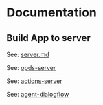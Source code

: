 
# Documentation

## Build App to server

See: [server.md](server.md)

See: [opds-server](../opds-server/README.md)

See: [actions-server](../actions-server/README.md)

See: [agent-dialogflow](../agent-dialogflow/README.md)
